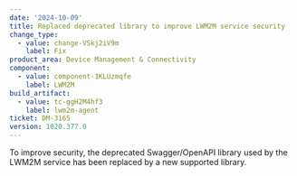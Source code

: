```yaml
---
date: '2024-10-09'
title: Replaced deprecated library to improve LWM2M service security
change_type:
  - value: change-VSkj2iV9m
    label: Fix
product_area: Device Management & Connectivity
component:
  - value: component-1KLUzmqfe
    label: LWM2M
build_artifact:
  - value: tc-ggH2M4hf3
    label: lwm2m-agent
ticket: DM-3165
version: 1020.377.0
---
```


To improve security, the deprecated Swagger/OpenAPI library used by the LWM2M service has been replaced by a new supported library.
